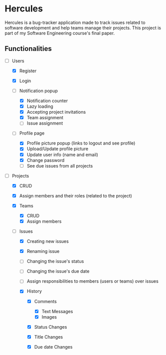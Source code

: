 # Hercules

Hercules is a bug-tracker application made to track issues related to software development and help teams manage their projects.
This project is part of my Software Engineering course's final paper.

## Functionalities

- [ ] Users

  - [x] Register
  - [x] Login
  - [ ] Notification popup

    - [x] Notification counter
    - [x] Lazy loading
    - [x] Accepting project invitations
    - [x] Team assignment
    - [ ] Issue assignment

  - [ ] Profile page

    - [x] Profile picture popup (links to logout and see profile)
    - [x] Upload/Update profile picture
    - [x] Update user info (name and email)
    - [x] Change password
    - [ ] See due issues from all projects

- [ ] Projects

  - [x] CRUD
  - [x] Assign members and their roles (related to the project)
  - [x] Teams

    - [x] CRUD
    - [x] Assign members

  - [ ] Issues

    - [x] Creating new issues
    - [x] Renaming issue
    - [ ] Changing the issue's status
    - [ ] Changing the issue's due date
    - [ ] Assign responsibilities to members (users or teams) over issues
    - [x] History

      - [x] Comments

        - [x] Text Messages
        - [x] Images

      - [x] Status Changes
      - [x] Title Changes
      - [x] Due date Changes

